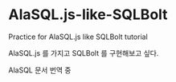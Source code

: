 # AlaSQL.js-like-SQLBolt
Practice for AlaSQL.js like SQLBolt tutorial

AlaSQL.js 를 가지고 SQLBolt 를 구현해보고 싶다.

AlaSQL 문서 번역 중

